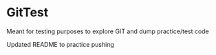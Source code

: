 # GitTest
Meant for testing purposes to explore GIT and dump practice/test code

Updated README to practice pushing
